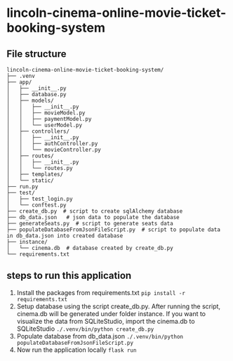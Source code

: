# lincoln-cinema-online-movie-ticket-booking-system

## File structure
```
lincoln-cinema-online-movie-ticket-booking-system/
├── .venv
├── app/
│   ├── __init__.py
│   ├── database.py
│   ├── models/
│   │   ├── __init__.py 
│   │   ├── movieModel.py
│   │   ├── paymentModel.py
│   │   └── userModel.py 
│   ├── controllers/
│   │   ├── __init__.py 
│   │   ├── authController.py
│   │   └── movieController.py 
│   ├── routes/
│   │   ├── __init__.py 
│   │   └── routes.py 
│   ├── templates/
│   └── static/
├── run.py
├── test/
│   ├── test_login.py
│   └── conftest.py
├── create_db.py  # script to create sqlAlchemy database
├── db_data.json   # json data to populate the database
├── generateSeats.py  # script to generate seats data
├── populateDatabaseFromJsonFileScript.py  # script to populate data in db_data.json into created database
├── instance/
│   └── cinema.db  # database created by create_db.py
└── requirements.txt
```

## steps to run this application
  1. Install the packages from requirements.txt
    ```
    pip install -r requirements.txt
    ```
  2. Setup database using the script create_db.py. After running the script, cinema.db will be generated under folder instance. If you want to visualize the data from SQLiteStudio, import the cinema.db to  SQLiteStudio
    ```
    ./.venv/bin/python create_db.py
    ```
  3. Populate database from db_data.json
    ```
    ./.venv/bin/python populateDatabaseFromJsonFileScript.py
    ```
  4. Now run the application locally
    ```
    flask run
    ```
       
  
